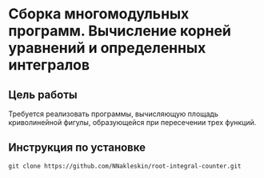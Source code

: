 # Сборка многомодульных программ. Вычисление корней уравнений и определенных интегралов

## Цель работы
Требуется реализовать программы, вычисляющую площадь криволинейной фигулы, образующейся при пересечении трех функций. 


## Инструкция по установке
    git clone https://github.com/NNakleskin/root-integral-counter.git
